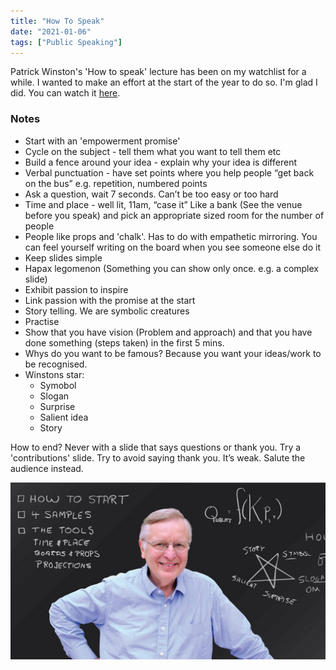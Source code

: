 ```yaml
---
title: "How To Speak"
date: "2021-01-06"
tags: ["Public Speaking"]
---
```


Patrick Winston's 'How to speak' lecture has been on my watchlist for a while. I wanted to make an effort at the start of the year to do so. I'm glad I did. You can watch it [here](https://youtu.be/Unzc731iCUY).

### Notes

- Start with an 'empowerment promise'
- Cycle on the subject - tell them what you want to tell them etc
- Build a fence around your idea - explain why your idea is different
- Verbal punctuation - have set points where you help people “get back on the bus” e.g. repetition, numbered points
- Ask a question, wait 7 seconds. Can’t be too easy or too hard
- Time and place - well lit, 11am, “case it” Like a bank (See the venue before you speak) and pick an appropriate sized room for the number of people
- People like props and 'chalk'. Has to do with empathetic mirroring. You can feel yourself writing on the board when you see someone else do it
- Keep slides simple
- Hapax legomenon (Something you can show only once. e.g. a complex slide)
- Exhibit passion to inspire
- Link passion with the promise at the start
- Story telling. We are symbolic creatures
- Practise
- Show that you have vision (Problem and approach) and that you have done something (steps taken) in the first 5 mins.
- Whys do you want to be famous? Because you want your ideas/work to be recognised.
- Winstons star:
  - Symobol
  - Slogan
  - Surprise
  - Salient idea
  - Story

How to end? Never with a slide that says questions or thank you. Try a 'contributions' slide. Try to avoid saying thank you. It’s weak. Salute the audience instead.

![Patrick Wilson](images/howToSpeakByPW.jpg)
